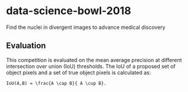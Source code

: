 # data-science-bowl-2018
Find the nuclei in divergent images to advance medical discovery

## Evaluation
This competition is evaluated on the mean average precision at different intersection over union (IoU) thresholds. The IoU of a proposed set of object pixels and a set of true object pixels is calculated as:
```
IoU(A,B) = \frac{A \cap B}{ A \cup B}.
```
